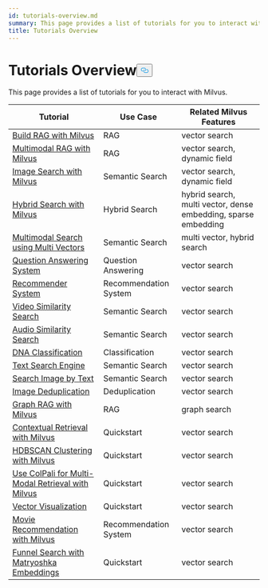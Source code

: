 ```yaml
---
id: tutorials-overview.md
summary: This page provides a list of tutorials for you to interact with Milvus.
title: Tutorials Overview
---
```

<h1 id="Tutorials-Overview" class="common-anchor-header">Tutorials Overview<button data-href="#Tutorials-Overview" class="anchor-icon" translate="no">
      <svg translate="no"
        aria-hidden="true"
        focusable="false"
        height="20"
        version="1.1"
        viewBox="0 0 16 16"
        width="16"
      >
        <path
          fill="#0092E4"
          fill-rule="evenodd"
          d="M4 9h1v1H4c-1.5 0-3-1.69-3-3.5S2.55 3 4 3h4c1.45 0 3 1.69 3 3.5 0 1.41-.91 2.72-2 3.25V8.59c.58-.45 1-1.27 1-2.09C10 5.22 8.98 4 8 4H4c-.98 0-2 1.22-2 2.5S3 9 4 9zm9-3h-1v1h1c1 0 2 1.22 2 2.5S13.98 12 13 12H9c-.98 0-2-1.22-2-2.5 0-.83.42-1.64 1-2.09V6.25c-1.09.53-2 1.84-2 3.25C6 11.31 7.55 13 9 13h4c1.45 0 3-1.69 3-3.5S14.5 6 13 6z"
        ></path>
      </svg>
    </button></h1><p>This page provides a list of tutorials for you to interact with Milvus.</p>
<table>
<thead>
<tr><th>Tutorial</th><th>Use Case</th><th>Related Milvus Features</th></tr>
</thead>
<tbody>
<tr><td><a href="/docs/zh/build-rag-with-milvus.md">Build RAG with Milvus</a></td><td>RAG</td><td>vector search</td></tr>
<tr><td><a href="/docs/zh/multimodal_rag_with_milvus.md">Multimodal RAG with Milvus</a></td><td>RAG</td><td>vector search, dynamic field</td></tr>
<tr><td><a href="/docs/zh/image_similarity_search.md">Image Search with Milvus</a></td><td>Semantic Search</td><td>vector search, dynamic field</td></tr>
<tr><td><a href="/docs/zh/hybrid_search_with_milvus.md">Hybrid Search with Milvus</a></td><td>Hybrid Search</td><td>hybrid search, multi vector, dense embedding, sparse embedding</td></tr>
<tr><td><a href="/docs/zh/multimodal_rag_with_milvus.md">Multimodal Search using Multi Vectors</a></td><td>Semantic Search</td><td>multi vector, hybrid search</td></tr>
<tr><td><a href="/docs/zh/question_answering_system.md">Question Answering System</a></td><td>Question Answering</td><td>vector search</td></tr>
<tr><td><a href="/docs/zh/recommendation_system.md">Recommender System</a></td><td>Recommendation System</td><td>vector search</td></tr>
<tr><td><a href="/docs/zh/video_similarity_search.md">Video Similarity Search</a></td><td>Semantic Search</td><td>vector search</td></tr>
<tr><td><a href="/docs/zh/audio_similarity_search.md">Audio Similarity Search</a></td><td>Semantic Search</td><td>vector search</td></tr>
<tr><td><a href="/docs/zh/dna_sequence_classification.md">DNA Classification</a></td><td>Classification</td><td>vector search</td></tr>
<tr><td><a href="/docs/zh/text_search_engine.md">Text Search Engine</a></td><td>Semantic Search</td><td>vector search</td></tr>
<tr><td><a href="/docs/zh/text_image_search.md">Search Image by Text</a></td><td>Semantic Search</td><td>vector search</td></tr>
<tr><td><a href="/docs/zh/image_deduplication_system.md">Image Deduplication</a></td><td>Deduplication</td><td>vector search</td></tr>
<tr><td><a href="/docs/zh/graph_rag_with_milvus.md">Graph RAG with Milvus</a></td><td>RAG</td><td>graph search</td></tr>
<tr><td><a href="/docs/zh/contextual_retrieval_with_milvus.md">Contextual Retrieval with Milvus</a></td><td>Quickstart</td><td>vector search</td></tr>
<tr><td><a href="/docs/zh/hdbscan_clustering_with_milvus.md">HDBSCAN Clustering with Milvus</a></td><td>Quickstart</td><td>vector search</td></tr>
<tr><td><a href="/docs/zh/use_ColPali_with_milvus.md">Use ColPali for Multi-Modal Retrieval with Milvus</a></td><td>Quickstart</td><td>vector search</td></tr>
<tr><td><a href="/docs/zh/vector_visualization.md">Vector Visualization</a></td><td>Quickstart</td><td>vector search</td></tr>
<tr><td><a href="/docs/zh/movie_recommendation_with_milvus.md">Movie Recommendation with Milvus</a></td><td>Recommendation System</td><td>vector search</td></tr>
<tr><td><a href="/docs/zh/funnel_search_with_matryoshka.md">Funnel Search with Matryoshka Embeddings</a></td><td>Quickstart</td><td>vector search</td></tr>
</tbody>
</table>
